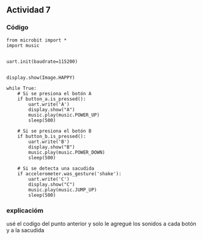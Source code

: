 ## Actividad 7 

### Código 

``` ph
from microbit import *
import music


uart.init(baudrate=115200)


display.show(Image.HAPPY)

while True:
    # Si se presiona el botón A
    if button_a.is_pressed():
        uart.write('A') 
        display.show("A")  
        music.play(music.POWER_UP)  
        sleep(500) 

    # Si se presiona el botón B
    if button_b.is_pressed():
        uart.write('B')  
        display.show("B")  
        music.play(music.POWER_DOWN)  
        sleep(500)  

    # Si se detecta una sacudida
    if accelerometer.was_gesture('shake'):
        uart.write('C')  
        display.show("C")  
        music.play(music.JUMP_UP)  
        sleep(500)
```


### explicacióm

usé el codigo del punto anterior y solo le agregué los sonidos a cada botón y a la sacudida 
